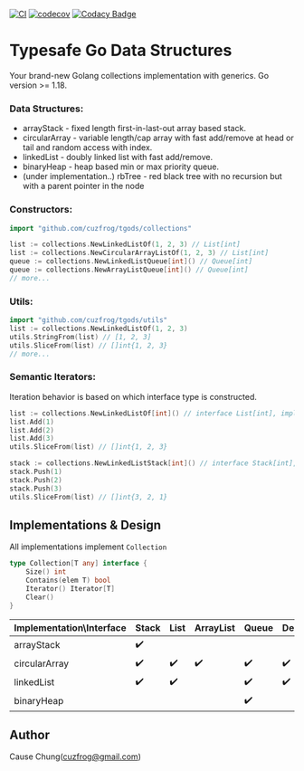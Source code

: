 [![CI](https://github.com/cuzfrog/tgods/actions/workflows/ci.yml/badge.svg)](https://github.com/cuzfrog/tgods/actions/workflows/ci.yml)
[![codecov](https://codecov.io/gh/cuzfrog/tgods/branch/master/graph/badge.svg?token=XIEG8JLDDW)](https://codecov.io/gh/cuzfrog/tgods)
[![Codacy Badge](https://app.codacy.com/project/badge/Grade/c1532de0f9ff4fcd9f2ec7b63792b37d)](https://www.codacy.com/gh/cuzfrog/tgods/dashboard?utm_source=github.com&amp;utm_medium=referral&amp;utm_content=cuzfrog/tgods&amp;utm_campaign=Badge_Grade)
# Typesafe Go Data Structures

Your brand-new Golang collections implementation with generics. Go version >= 1.18.

### Data Structures:
* arrayStack - fixed length first-in-last-out array based stack.
* circularArray - variable length/cap array with fast add/remove at head or tail and random access with index.
* linkedList - doubly linked list with fast add/remove.
* binaryHeap - heap based min or max priority queue.
* (under implementation..) rbTree - red black tree with no recursion but with a parent pointer in the node

### Constructors:
```go
import "github.com/cuzfrog/tgods/collections"

list := collections.NewLinkedListOf(1, 2, 3) // List[int]
list := collections.NewCircularArrayListOf(1, 2, 3) // List[int]
queue := collections.NewLinkedListQueue[int]() // Queue[int]
queue := collections.NewArrayListQueue[int]() // Queue[int]
// more...
```

### Utils:
```go
import "github.com/cuzfrog/tgods/utils"
list := collections.NewLinkedListOf(1, 2, 3)
utils.StringFrom(list) // [1, 2, 3]
utils.SliceFrom(list) // []int{1, 2, 3}
// more...
```

### Semantic Iterators:
Iteration behavior is based on which interface type is constructed.
```go
list := collections.NewLinkedListOf[int]() // interface List[int], implementation linkedList[int]
list.Add(1)
list.Add(2)
list.Add(3)
utils.SliceFrom(list) // []int{1, 2, 3}

stack := collections.NewLinkedListStack[int]() // interface Stack[int], implementation linkedList[int]
stack.Push(1)
stack.Push(2)
stack.Push(3)
utils.SliceFrom(list) // []int{3, 2, 1}
```

## Implementations & Design

All implementations implement `Collection`
```go
type Collection[T any] interface {
	Size() int
	Contains(elem T) bool
	Iterator() Iterator[T]
	Clear()
}
```

| Implementation\Interface | Stack              | List               | ArrayList          | Queue              | Deque              |
|--------------------------|--------------------|--------------------|--------------------|--------------------|--------------------|
| arrayStack               | :heavy_check_mark: |                    |                    |                    |                    |
| circularArray            | :heavy_check_mark: | :heavy_check_mark: | :heavy_check_mark: | :heavy_check_mark: | :heavy_check_mark: |
| linkedList               | :heavy_check_mark: | :heavy_check_mark: |                    | :heavy_check_mark: | :heavy_check_mark: |
| binaryHeap               |                    |                    |                    | :heavy_check_mark: |                    |



## Author

Cause Chung(cuzfrog@gmail.com)

